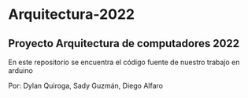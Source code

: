 # Arquitectura-2022
## Proyecto Arquitectura de computadores 2022

En este repositorio se encuentra el código fuente de nuestro trabajo en arduino



Por: Dylan Quiroga, Sady Guzmán, Diego Alfaro
